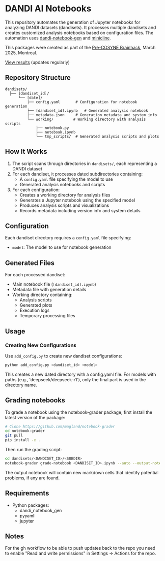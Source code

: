 # DANDI AI Notebooks

This repository automates the generation of Jupyter notebooks for analyzing DANDI datasets (dandisets). It processes multiple dandisets and creates customized analysis notebooks based on configuration files. The automation uses [dandi-notebook-gen](https://github.com/magland/dandi-notebook-gen) and [minicline](https://github.com/magland/minicline).

This packages were created as part of the [Pre-COSYNE Brainhack](https://pre-cosyne-brainhack.github.io/hackathon2025/posts/about/), March 2025, Montreal.

[View results](./results.md) (updates regularly)

## Repository Structure

```
dandisets/
  ├── [dandiset_id]/
      └── [date]/
          ├── config.yaml       # Configuration for notebook generation
          ├── [dandiset_id].ipynb   # Generated analysis notebook
          ├── metadata.json     # Generation metadata and system info
          └── working/         # Working directory with analysis scripts
              ├── notebook.py
              ├── notebook.ipynb
              └── tmp_scripts/  # Generated analysis scripts and plots
```

## How It Works

1. The script scans through directories in `dandisets/`, each representing a DANDI dataset
2. For each dandiset, it processes dated subdirectories containing:
   - A `config.yaml` file specifying the model to use
   - Generated analysis notebooks and scripts
3. For each configuration:
   - Creates a working directory for analysis files
   - Generates a Jupyter notebook using the specified model
   - Produces analysis scripts and visualizations
   - Records metadata including version info and system details

## Configuration

Each dandiset directory requires a `config.yaml` file specifying:
- `model`: The model to use for notebook generation

## Generated Files

For each processed dandiset:
- Main notebook file (`[dandiset_id].ipynb`)
- Metadata file with generation details
- Working directory containing:
  - Analysis scripts
  - Generated plots
  - Execution logs
  - Temporary processing files

## Usage

### Creating New Configurations

Use `add_config.py` to create new dandiset configurations:

```bash
python add_config.py <dandiset_id> <model>
```

This creates a new dated directory with a config.yaml file. For models with paths (e.g., 'deepseek/deepseek-r1'), only the final part is used in the directory name.

## Grading notebooks

To grade a notebook using the notebook-grader package, first install the latest version of the package:

```bash
# Clone https://github.com/magland/notebook-grader
cd notebook-grader
git pull
pip install -e .
```

Then run the grading script:

```bash
cd dandisets/<DANDISET_ID>/<SUBDIR>
notebook-grader grade-notebook <DANDISET_ID>.ipynb --auto --output-notebook <DANDISET_ID>_graded.ipynb --model google/gemini-2.0-flash-001
```

The output notebook will contain new markdown cells that identify potential problems, if any are found.

## Requirements

- Python packages:
  - dandi_notebook_gen
  - pyyaml
  - jupyter

## Notes

For the gh workflow to be able to push updates back to the repo you need to enable "Read and write permissions" in Settings -> Actions for the repo.
